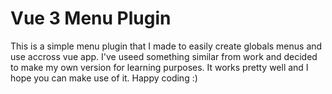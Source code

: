 # Vue 3 Menu Plugin
This is a simple menu plugin that I made to easily create globals menus and use accross vue app. I've useed something similar from work and decided to make my own version for learning purposes. It works pretty well and I hope you can make use of it. Happy coding :)